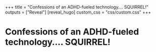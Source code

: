 +++
title = "Confessions of an ADHD-fueled technology…. SQUIRREL!"
outputs = ["Reveal"]
[reveal_hugo]
custom_css = "css/custom.css"
+++

# Confessions of an ADHD-fueled technology…. SQUIRREL!

